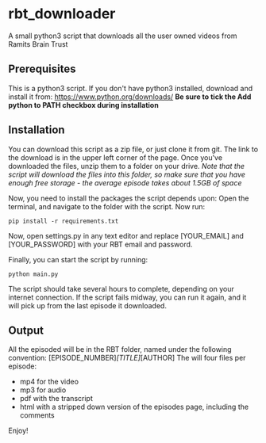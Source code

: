# rbt_downloader
A small python3 script that downloads all the user owned videos from Ramits Brain Trust

## Prerequisites
This is a python3 script.
If you don't have python3 installed, download and install it from:
https://www.python.org/downloads/
**Be sure to tick the Add python to PATH checkbox during installation**

## Installation
You can download this script as a zip file, or just clone it from git. 
The link to the download is in the upper left corner of the page.
Once you've downloaded the files, unzip them to a folder on your drive.
*Note that the script will download the files into this folder, so make sure that you have enough free storage - the average episode takes about 1.5GB of space*

Now, you need to install the packages the script depends upon:
Open the terminal, and navigate to the folder with the script.
Now run:
```
pip install -r requirements.txt
```

Now, open settings.py in any text editor and replace [YOUR_EMAIL] and [YOUR_PASSWORD] with your RBT email and password.

Finally, you can start the script by running:
```
python main.py
```

The script should take several hours to complete, depending on your internet connection.
If the script fails midway, you can run it again, and it will pick up from the last episode it downloaded.

## Output
All the episoded will be in the RBT folder, named under the following convention:
[EPISODE_NUMBER]_[TITLE]_[AUTHOR]
The will four files per episode:
- mp4 for the video
- mp3 for audio
- pdf with the transcript
- html with a stripped down version of the episodes page, including the comments

Enjoy!

